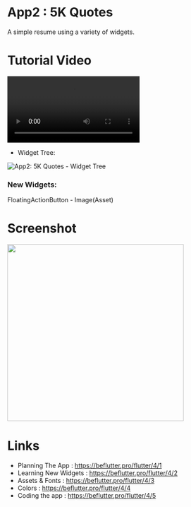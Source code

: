 # App2 : 5K Quotes
 
 A simple resume using a variety of widgets.
 
 # Tutorial Video
 
![Video](https://firebasestorage.googleapis.com/v0/b/flutter-pro-51469.appspot.com/o/app%202%20preview%20%E2%80%90%20Made%20with%20Clipchamp.mp4?alt=media&token=9cf425a3-f644-4c3f-83a6-0011f30cfd63)

- Widget Tree:

![App2: 5K Quotes - Widget Tree](https://firebasestorage.googleapis.com/v0/b/flutter-pro-51469.appspot.com/o/c4l1p1.jpg?alt=media&token=f0aebe50-4791-4da9-a01b-114714b8cbe9)

### New Widgets:
FloatingActionButton - Image(Asset)
 
 # Screenshot
 <img src="https://firebasestorage.googleapis.com/v0/b/flutter-pro-51469.appspot.com/o/app%202%20preview%20%E2%80%90%20Made%20with%20Clipchamp.mp4?alt=media&token=9cf425a3-f644-4c3f-83a6-0011f30cfd63" height="400px"/>
 
 
 # Links 
- Planning The App          : https://beflutter.pro/flutter/4/1
- Learning New Widgets      : https://beflutter.pro/flutter/4/2
- Assets & Fonts            : https://beflutter.pro/flutter/4/3
- Colors                    : https://beflutter.pro/flutter/4/4
- Coding the app            : https://beflutter.pro/flutter/4/5
 
